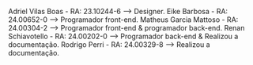 Adriel Vilas Boas - RA: 23.10244-6 --> Designer.
Eike Barbosa - RA: 24.00652-0 --> Programador front-end.
Matheus Garcia Mattoso - RA: 24.00304-2 --> Programador front-end & programador back-end.
Renan Schiavotello - RA: 24.00202-0 --> Programador back-end & Realizou a documentação.
Rodrigo Perri - RA: 24.00329-8 --> Realizou a documentação.
